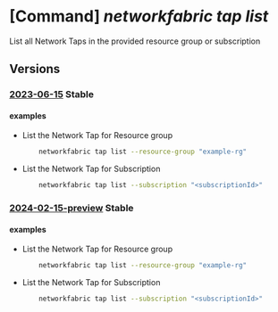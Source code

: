 # [Command] _networkfabric tap list_

List all Network Taps in the provided resource group or subscription

## Versions

### [2023-06-15](/Resources/mgmt-plane/L3N1YnNjcmlwdGlvbnMve30vcHJvdmlkZXJzL21pY3Jvc29mdC5tYW5hZ2VkbmV0d29ya2ZhYnJpYy9uZXR3b3JrdGFwcw==/2023-06-15.xml) **Stable**

<!-- mgmt-plane /subscriptions/{}/providers/microsoft.managednetworkfabric/networktaps 2023-06-15 -->
<!-- mgmt-plane /subscriptions/{}/resourcegroups/{}/providers/microsoft.managednetworkfabric/networktaps 2023-06-15 -->

#### examples

- List the Network Tap for Resource group
    ```bash
        networkfabric tap list --resource-group "example-rg"
    ```

- List the Network Tap for Subscription
    ```bash
        networkfabric tap list --subscription "<subscriptionId>"
    ```

### [2024-02-15-preview](/Resources/mgmt-plane/L3N1YnNjcmlwdGlvbnMve30vcHJvdmlkZXJzL21pY3Jvc29mdC5tYW5hZ2VkbmV0d29ya2ZhYnJpYy9uZXR3b3JrdGFwcw==/2024-02-15-preview.xml) **Stable**

<!-- mgmt-plane /subscriptions/{}/providers/microsoft.managednetworkfabric/networktaps 2024-02-15-preview -->
<!-- mgmt-plane /subscriptions/{}/resourcegroups/{}/providers/microsoft.managednetworkfabric/networktaps 2024-02-15-preview -->

#### examples

- List the Network Tap for Resource group
    ```bash
        networkfabric tap list --resource-group "example-rg"
    ```

- List the Network Tap for Subscription
    ```bash
        networkfabric tap list --subscription "<subscriptionId>"
    ```
